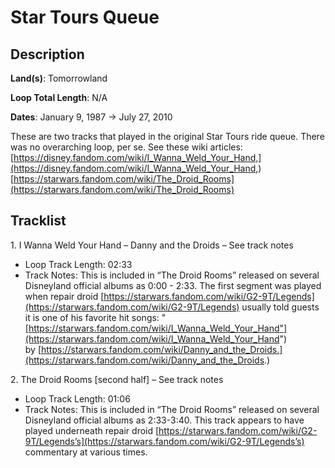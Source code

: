 # Star Tours Queue

## Description

**Land(s)**: Tomorrowland

**Loop Total Length**: N/A

**Dates**: January 9, 1987 → July 27, 2010

These are two tracks that played in the original Star Tours ride queue. There was no overarching loop, per se. See these wiki articles: [https://disney.fandom.com/wiki/I_Wanna_Weld_Your_Hand,](https://disney.fandom.com/wiki/I_Wanna_Weld_Your_Hand,) [https://starwars.fandom.com/wiki/The_Droid_Rooms](https://starwars.fandom.com/wiki/The_Droid_Rooms)

## Tracklist

1\. I Wanna Weld Your Hand – Danny and the Droids – See track notes

- Loop Track Length: 02:33
- Track Notes: This is included in “The Droid Rooms” released on several Disneyland official albums as 0:00 - 2:33. The first segment was played when repair droid [https://starwars.fandom.com/wiki/G2-9T/Legends](https://starwars.fandom.com/wiki/G2-9T/Legends) usually told guests it is one of his favorite hit songs: "[https://starwars.fandom.com/wiki/I_Wanna_Weld_Your_Hand"](https://starwars.fandom.com/wiki/I_Wanna_Weld_Your_Hand") by [https://starwars.fandom.com/wiki/Danny_and_the_Droids.](https://starwars.fandom.com/wiki/Danny_and_the_Droids.)

2\. The Droid Rooms [second half] – See track notes

- Loop Track Length: 01:06
- Track Notes: This is included in “The Droid Rooms” released on several Disneyland official albums as 2:33-3:40. This track appears to have played underneath repair droid [https://starwars.fandom.com/wiki/G2-9T/Legends’s](https://starwars.fandom.com/wiki/G2-9T/Legends’s) commentary at various times.
